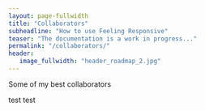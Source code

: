 ```yaml
---
layout: page-fullwidth
title: "Collaborators"
subheadline: "How to use Feeling Responsive"
teaser: "The documentation is a work in progress..."
permalink: "/collaborators/"
header:
   image_fullwidth: "header_roadmap_2.jpg"
---
```

Some of my best collaborators

test test